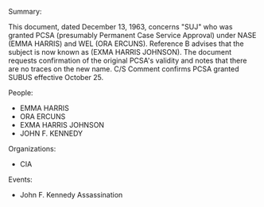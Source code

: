 Summary:

This document, dated December 13, 1963, concerns "SUJ" who was granted PCSA (presumably Permanent Case Service Approval) under NASE (EMMA HARRIS) and WEL (ORA ERCUNS). Reference B advises that the subject is now known as (EXMA HARRIS JOHNSON). The document requests confirmation of the original PCSA's validity and notes that there are no traces on the new name. C/S Comment confirms PCSA granted SUBUS effective October 25.

People:

*   EMMA HARRIS
*   ORA ERCUNS
*   EXMA HARRIS JOHNSON
*   JOHN F. KENNEDY

Organizations:

*   CIA

Events:

*   John F. Kennedy Assassination

